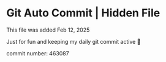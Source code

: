 # Git Auto Commit | Hidden File

This file was added Feb 12, 2025

Just for fun and keeping my daily git commit active 🤪

commit number: 463087
